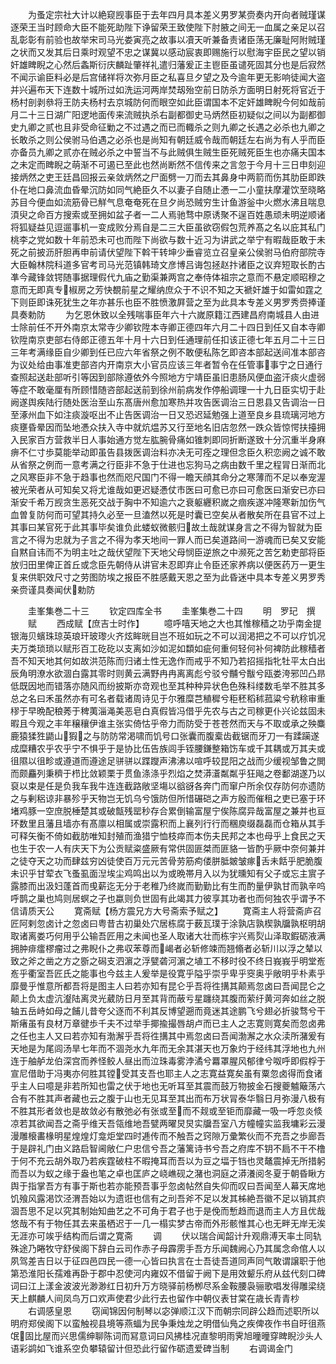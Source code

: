 <!-- { "loadSidebar": true } -->
　　为蚤定宗社大计以絶窥觊事臣于去年四月具本差义男罗某赍奏内开向者贼瑾谋逐荣王当时顾命大臣不能死助陛下诤留荣王致使陛下肘腋之间无一血属之亲足以召乱彰彰有前验也故举宋司马光娄寅亮之故事以凟天听兼备责诸臣荡无廉耻阿附贼瑾之状而又发其后日乘时观望不忠之谋冀以感动宸衷即赐施行以慰海宇臣民之望以销奸雄睥睨之心然后螽斯衍庆麟趾肇祥礼遣归藩爰正主鬯臣虽谴死固其分也是后寂然不闻示谕臣料必是后宫储祥将次弥月臣之私喜旦夕望之及今逾年更无影响徒闻大盗并兴遍布天下连数十城所过如洗运河两岸焚刼殆空前日防杀方面明日射死将官近于杨村剖剥叅将王防夫杨村去京城防何而眼空如此臣谓国本不定奸雄睥睨今何如哉前月二十三日湖广阳逻地面传来流贼执杀右副都御史马炳然臣初疑似之间以为副都御史九卿之贰也且非受命征勦之不过遇之而已而輙杀之则九卿之长遇之必杀也九卿之长敢杀之则公侯驸马伯遇之必杀也是尚知有朝廷威令哉而朝廷左右尚为有人乎而臣亦备员九卿之贰亦在贼必杀之中誓当不与此贼俱生贼生臣死贼死臣生也亦痛夫国本之未定而睥睨之萌渐不可遏已至此也然尚断然不信传来之言忽于今月十三日申刻迎接炳然之吏王廷昌回报云亲敛炳然之尸面劈一刀而去其鼻身中两箭而伤其肋臣即跌仆在地口鼻流血昏晕沉防如同气絶臣久不以妻子自随止慿一二小童扶摩灌饮至晓略苏目今便血如流筋骨已觧气息奄奄死在旦夕尚恐贼穷生计鱼游釡中火燃水沸且喘息湏臾之命百方搜索或至拥如盆子者一二人焉驰骛中原诱聚不逞百姓愚顽未明逆顺诸将狐疑益见逗遛事机一变成败分焉自是二三大臣虽欲窃假包荒养髙之名以庇其私门桃李之党如数十年前恐未可也而陛下尚欲与数十近习为讲武之举宁有暇哉臣敢于未死之前披沥肝胆再申前请伏望陛下斡干转坤少垂睿览立召皇亲公侯驸马伯府部院寺大臣翰林院科道多官考司马光范镇韩琦文彦博吕诲包拯赵抃诸臣之议弃短取长酌古凖今藏锋敛锷随事据理假代九庙之勤渠兼两宫之奉侍体祖宗之意而不悬定顺昭穆之意而无即真专椒房之芳快覩前星之耀纳庶众于不识不知之天褫奸雄于如雷如霆之下则臣即诛死犹生之年亦甚乐也臣不胜愤激屛营之至为此具本专差义男罗秀赍捧谨具奏勅防
　　为乞恩休致以全残喘事臣年六十六嵗原籍江西建昌府南城县人由进士除前任不开外南京太常寺少卿钦陞本寺卿正德四年六月二十四日到任又自本寺卿钦陞南京吏部右侍郎正德五年十月十六日到任通理前任扣该正德七年五月二十三日三年考满缘臣自少卿到任已应六年省祭之例不敢便私陈乞即咨本部起送间准本部咨为议处给由事准吏部咨内开南京大小官员应该三年者暂令在任管事事宁之日通行查照起送赴部听引等因到部除遵依外今照地方宁靖臣虽旧患肠风便血盗汗痰火虚弱等症不敢毫厘有所顾惜随咨部起送前到徐州前病发作停船调理一十九日臣实切于赴阙遂舆疾陆行随处医治至山东髙唐州愈加寒热并攻告医调治三日恩县又告调治一日至涿州血下如注痰漩呕出不止告医调治一日又恐迟延勉强上道至良乡县琉璃河地方痰壅昏晕因而坠地慿众扶入寺中就炕煴苏又行至地名旧店忽然一跌众皆惊愕扶擡拥入民家百方营救半日人事始通方觉左肱腕骨痛如锥刺即同折断遂致十分沉重半身麻痹不仁寸歩莫能举动即虽告县拨医调治料亦决无可痊之理但念臣久积恋阙之诚不敢从省祭之例而一意考满之行臣非不急于仕进也忘狗马之病由数千里之程冐日渐而北之风寒臣非不急于趋事也然而咫尺国门不得一瞻天顔其命分之寒薄而不足以奉宠渥被光荣者从可知矣又将尤谁哉如更迟疑慿仗市医曰可愈已亦曰可愈医曰渐安已亦曰渐安千希万觊贪生恶死交战于胸中不知逾六之衰躯纒积嵗之痼疾遂冲隆寒新加伤气血曽复防何而可望其持久必至一旦溘然以死是时囊已空矣从者散矣所在县官不过上其事曰某官死于此其事毕矣谁负此蝼蚁微骸归故土哉就谋身言之不得为智就为臣言之不得为忠就为子言之不得为孝天地间一罪人而已矣道路间一游魂而已矣又安能自黙自讳而不为明主吐之哉伏望陛下天地父母悯臣逆旅之中濒死之苦乞勅吏部将臣放归田里俾正首丘或念臣先朝侍从讲官未忍即弃止令臣还家养病以便医药万一更生复来供职效尺寸之劳图防埃之报臣不胜感戴天恩之至为此昏迷中具本专差义男罗秀亲赍谨具奏闻伏勅防





　　圭峯集巻二十三
　　钦定四库全书
　　圭峯集巻二十四
　　明　罗玘　撰
　　赋
　　西成赋【庶吉士时作】
　　噫呼嘻天地之大也其惟稼穑之功乎南金提银海贝蠙珠琼英琅玕玻瓈火齐炫眸晄目岂不班如玩之不可以润渇把之不可以疗饥况夫万类琐琐以赋形百工矻矻以支离如沙如泥如纇如疵何重何轻何补何裨防此稼穑者吾不知天地其何如故洪范陈而归诸土性无逸作而戒乎不知乃若招摇指牝牡平太白出辰角明潦水欲涸白露其零时则黄云满野冉冉离离彪兮驳兮黼兮黻兮瓯娄洿邪凹凸昻低既因地而错落亦随风而纷披斯亦竒观也至其种种异状色色殊科缕数毛举不胜其多总之名曰禾虽然亦有可名者载诸周诗见于尔雅糜芑稙穉兮秬秠稻秫菰粱兮秔稌审重穋于早晩配稂莠于稗荑淄渑美恶皂白真假皆冯借乎先农与古之司稼更仆兴论兹固未暇且今观之丰年穣穰伊谁主张实倚怙乎帝力而防受于苍苍然而天与不取或承之殃麋鹿猿猱狌鼯山猳之与防防常渇啸而饥号口张囊而腹槖齿截锯而牙刀一有蹂躏遂成糜糟农乎农乎宁不惧乎于是协比伍告族闾手铚腰鎌整箱饬车或千其耦或万其夫或徂隰以徂畛或遵道而遵途足骈骈以蹀躞声沸沸以喧呼较昆阳之战而少缓视邹鲁之閧而颇麤列秉穧于栉比敛颖栗于贯鱼涤涤乎烈焰之焚漭濸粼粼乎狂飚之卷鄱湖遂乃以裒以束是任是负我车我牛连连截路敞坚塲以谽谺各奔门而窜户所余仅存防何亦遗防之与剰稆谅非暴殄乎天物岂无饥乌兮饿防但所惜碾硙之声方殷而催租之吏已塞于环堵鸡豚一空庶脱棰楚其或破甔残罂秒存合累倒输富屋宁俟陈腐异哉富屋之兼并也亘环数里且藩且墙亦有髙廪以相属或崇露积而上襄列行行而稛庾缀磊磊而仓箱从其手可释矢衡不倚如截肪唯知封殖而渔猎宁恤枝瘁而本伤夫民邦之本也母乎上食民之天也生于农一人有庆天下为公贡赋粢盛厥有常供固匪桀而匪貉一皆酌乎厥中奈何兼并之徒夺天之功而肆兹穷凶徒使百万元元苦骨劳筋痀偻胼胝皴皱瘃舌未餂乎肥脆腹未识乎甘荤衣飞蚤虱面湼埃尘鸡鸣出以为或晩帯月入以为犹曛知有父子或忘主賔子露膝而出汲妇蓬首而曵薪迄无分于老稚乃终嵗而勤勤比有生而酌量伊孰甘而孰辛呜呼鹊之巢也鸠则居螟之子也蠃则负世固有此竭其力彼享其功者也而何独农乎谓予不信请质天公
　　寛斋赋【杨方震兄方大号斋索予赋之】
　　寛斋主人将营斋庐召匠阿剌忽卤计之忽卤曰粤昔古初巢处穴居栋腐于薮瓦璞于涂孰店孰楔孰牖孰枢明胡取诸离娄巧何用乎公输吾匠用之未闻也圣人取诸大壮而栋宇兴焉烮山泽取鍜砺液满拥肿痱癗樛瘤过之弗睨仆之弗収苯尊而嵑者必斩修竦而翘翛者必斩川以浮之辇以致之斧之凿之方之斵之磶支泗濵之浮甓砻河濵之埴工不移时役不终日峩峩乎明堂峞峞乎衢室吾匠氏之能事也今兹主人爰举是役寛乎隘乎崇乎卑乎窔奥乎敞明乎朴素乎靡曼乎惟意所都吾将是图主人曰若亦知有昆仑乎吾将徃搆其颠焉忽卤曰吾闻昆仑之颠上负太虚沆瀣陆离灵光葳防日月至其背而蔽亏星躔绕其腹而萦纡黄河奔如丝之脱轴五岳峙如母之餔儿昔夸父逐而不利其反博望遡而竟迷其途鹏飞兮翅必折骏骛兮干斯瘏虽有良材万章徤歩千夫不过举手揶揄撮唇胡卢而已主人之志寛则寛矣而忽卤弗之任也主人又曰若亦知有渤澥乎吾将徃搆其中焉忽卤曰吾闻渤澥之水众渎所潴爰有天地是为尾闾汤旱七年而不涸尧水九年而无余其湛天也万象灼于经纬其浮地也九州连于舳舻龙伯深宫而养怪鲛人昼出而泣珠毒雾浡潏兮羃罩腥风郁律兮呶呼即假桴于宣尼借助于冯夷亦何胜其镗受其支吾也耶主人之志寛益寛矣虽有粟忽卤得而食诸乎主人曰噫是非若所知也雷之伏于地也无听耳至其震而鼓万物披金石搜夔魖簸荡六合有不胜其声者藏也云之腹于山也无见耳至其出而布万状冐泰华翳日月弥漫八极有不胜其形者敛也是故敛必有散弛必有张或至而不觌或至钜而靡藏一吸一呼忽炎倐凉若其欲闻吾之斋乎维天吾瓴维地吾甓两曜炅炅实牖吾室八方幢幢实监我墉彩云漫漫雕榱畵椽明星煌煌灯龛炬堂四时逓传而不触吾之窍隙万彚繁伙而不充吾之歩廊吾于是辟礼门由义路启智阃敞仁户忠信兮吾之藩篱诗书兮吾之府库不钥不扃不干不橹于何不充云胡外取乃若疾霆破柱不暇掩耳而吾以为豆之堛于铛也灵鼇震掉无所措躬而吾以为蚁之缘于盎也笔之卓也匡庐之峣嶕砚之潴也洞庭之漭瀁阅冬夏于朝昏瞅方舆于指掌吾方有事于斯也若亦能预吾事乎忽卤帖然自失仰而叹曰吾闻至人幕天席地饥飱风露渇饮泾渭吾始以为遗诳也信有之刓吾斧不足以发其柹絶吾徽不足以销其疻涸吾思不足以究其制始知曲艺之不可角于君子也于是俛而慙趋而退而主人方且优哉悠哉不有于物任其去来虽栖迟于一几一榻实梦古帝而外形骸惟其心也无畔无岸无涘无涯亦可竢乎结构而后谓之寛斋
　　调
　　伏以瑞合闻韶计升观鼎溥天率土同轨殊途乃睠牧守舒侯阁下辞白云司作赤子母霹雳手吾方乐闻魏阙心乃其属念命倌人以夙驾差吉日以于征四邑四民一德一心皆曰执言在士吾徒吾道同声同气敢谓譲职于他第恐淮阳长孺难再卧于郡中忍使河内雍奴不借留于阙下是用效颦乐府从兹代刻口碑词曰江上漾金波波光渺渺红日初升万方晓驿前杨栁尽系金鞍腰袅骊歌唱发得雕梁绕天上麒麟人间凤鸟万口欢声使君少此行去也留作中朝仪表甘棠在歳长青青杪
　　右调感皇恩
　　窃闻锦因何制琴以宓弹顺江汉下而朝宗同辟公趋而述职所以明府郑侯阁下以蛮触视县境等燕蝠为民争秉烛龙之明借仙鳬之疾俾夜作书自旴徂燕氓固比屋而兴思儒绅聊陈词而冩意词曰风拂桂况直黎明雨霁旭曈曈穿睥睨沙头人语彩鹢如飞谁系空负攀辕留计但恐此行留作砺遗爱碑当制
　　右调谒金门

